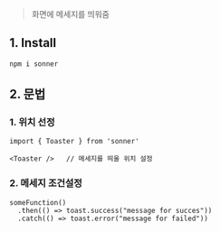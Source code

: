 > 화면에 메세지를 띄워줌

## 1. Install
```cmd
npm i sonner
```

## 2. 문법
### 1. 위치 선정
``` tsx
import { Toaster } from 'sonner'

<Toaster />   // 메세지를 띄울 위치 설정
```

### 2. 메세지 조건설정
```tsx
someFunction()
  .then(() => toast.success("message for succes"))
  .catch(() => toast.error("message for failed"))
```